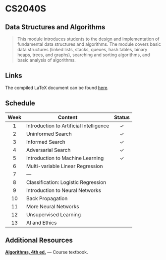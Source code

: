 # CS2040S #

## Data Structures and Algorithms ##

> This module introduces students to the design and implementation of fundamental data structures and algorithms. The module covers basic data structures (linked lists, stacks, queues, hash tables, binary heaps, trees, and graphs), searching and sorting algorithms, and basic analysis of algorithms.

## Links ##

The compiled LaTeX document can be found [here](https://github.com/jontmy/nus-cs2040s/blob/master/src/cs2040s.pdf).

## Schedule ##

| **Week** | **Content**                                | **Status** |
|:--------:|--------------------------------------------|:----------:|
| 1        | Introduction to Artificial Intelligence    | ✓          |
| 2        | Uninformed Search                          | ✓          |
| 3        | Informed Search                            | ✓          |
| 4        | Adversarial Search                         | ✓          |
| 5        | Introduction to Machine Learning           | ✓          |
| 6        | Multi-variable Linear Regression           |            |
| 7        | —                                          |            |
| 8        | Classification: Logistic Regression        |            |
| 9        | Introduction to Neural Networks            |            |
| 10       | Back Propagation                           |            |
| 11       | More Neural Networks                       |            |
| 12       | Unsupervised Learning                      |            |
| 13       | AI and Ethics                              |            |

## Additional Resources ##

[**Algorithms, 4th ed.**](https://algs4.cs.princeton.edu/home/) — Course textbook.
